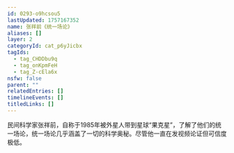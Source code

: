```yaml
---
id: 0293-o9hcsou5
lastUpdated: 1757167352
name: 张祥前《统一场论》
aliases: []
layer: 2
categoryId: cat_p6yJicbx
tagIds:
  - tag_CHDDbu9q
  - tag_onKpmFeH
  - tag_Z-cEla6x
nsfw: false
parent: ""
relatedEntries: []
timelineEvents: []
titledLinks: []
---
```


民间科学家张祥前，自称于1985年被外星人带到星球“果克星”，了解了他们的统一场论，统一场论几乎涵盖了一切的科学奥秘。尽管他一直在发视频论证但可信度极低。